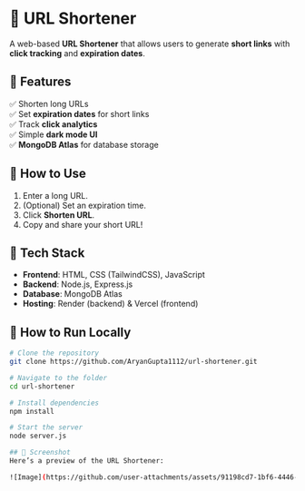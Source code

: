 # 🔗 URL Shortener
A web-based **URL Shortener** that allows users to generate **short links** with **click tracking** and **expiration dates**.

## 🚀 Features
✅ Shorten long URLs  
✅ Set **expiration dates** for short links  
✅ Track **click analytics**  
✅ Simple **dark mode UI**  
✅ **MongoDB Atlas** for database storage  

## 📜 How to Use
1. Enter a long URL.  
2. (Optional) Set an expiration time.  
3. Click **Shorten URL**.  
4. Copy and share your short URL!  

## 🔧 Tech Stack
- **Frontend**: HTML, CSS (TailwindCSS), JavaScript  
- **Backend**: Node.js, Express.js  
- **Database**: MongoDB Atlas  
- **Hosting**: Render (backend) & Vercel (frontend)  

## 🚀 How to Run Locally
```sh
# Clone the repository
git clone https://github.com/AryanGupta1112/url-shortener.git

# Navigate to the folder
cd url-shortener

# Install dependencies
npm install

# Start the server
node server.js

## 📸 Screenshot
Here’s a preview of the URL Shortener:

![Image](https://github.com/user-attachments/assets/91198cd7-1bf6-4446-b3d1-09ed40bbfabc) 